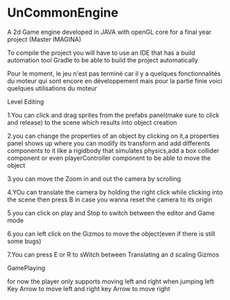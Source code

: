 # UnCommonEngine
A 2d Game engine developed in JAVA with openGL core for a final year project (Master IMAGINA)

To compile the project you will have to use an IDE that has a build automation tool Gradle
to be able to build the project automatically


Pour le moment, le jeu n'est pas terminé car il y a quelques fonctionnalités du
moteur qui sont encore en développement mais pour la partie finie voici quelques utilisations du moteur


Level Editing


1.You can click and drag sprites from the prefabs panel(make sure to click and release)
to the scene which results into object creation

2.you can change the properties of an object by clicking on it,a properties panel shows up 
where you can modify its transform and add differents components to it like
a rigidbody that simulates physics,add a box collider component or even playerController
 component to be able to move the object

3.you can move the Zoom in and out the camera by scrolling 

4.YOu can translate the camera by holding the right click while clicking into the scene
then press B in case you wanna reset the camera to its origin

5.you can click on play and Stop to switch between the editor and Game mode

6.you can left click on the Gizmos to move the object(even if there is still some bugs)

7.You can press E or R to sWitch between Translating an d scaling Gizmos 


GamePlaying

for now the player only supports moving left and right when jumping
left Key Arrow to move left and right key Arrow to move right





